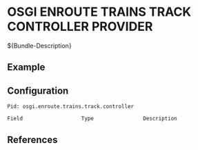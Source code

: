 # OSGI ENROUTE TRAINS TRACK CONTROLLER PROVIDER

${Bundle-Description}

## Example

## Configuration

	Pid: osgi.enroute.trains.track.controller
	
	Field					Type				Description
		
	
## References

